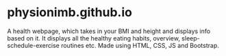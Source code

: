 # physionimb.github.io
A health webpage, which takes in your BMI and height and displays info based on it. It displays all the healthy eating habits, overview, sleep-schedule-exercise routines etc.
Made using HTML, CSS, JS and Bootstrap.
